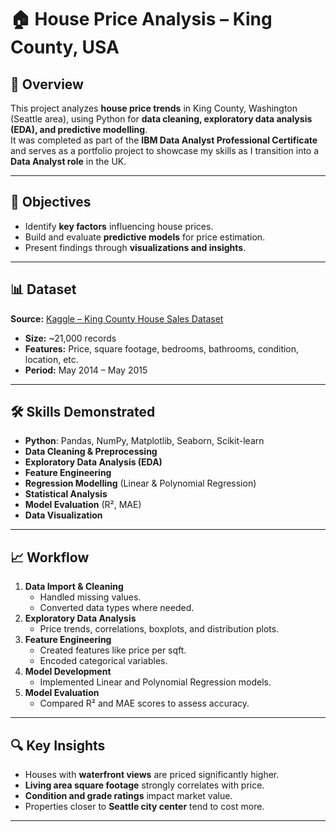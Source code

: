 # 🏠 House Price Analysis – King County, USA

## 📌 Overview
This project analyzes **house price trends** in King County, Washington (Seattle area), using Python for **data cleaning, exploratory data analysis (EDA), and predictive modelling**.  
It was completed as part of the **IBM Data Analyst Professional Certificate** and serves as a portfolio project to showcase my skills as I transition into a **Data Analyst role** in the UK.

---

## 🎯 Objectives
- Identify **key factors** influencing house prices.
- Build and evaluate **predictive models** for price estimation.
- Present findings through **visualizations and insights**.

---

## 📊 Dataset
**Source:** [Kaggle – King County House Sales Dataset](https://www.kaggle.com/datasets/harlfoxem/housesalesprediction)  
- **Size:** ~21,000 records  
- **Features:** Price, square footage, bedrooms, bathrooms, condition, location, etc.  
- **Period:** May 2014 – May 2015  

---

## 🛠 Skills Demonstrated
- **Python**: Pandas, NumPy, Matplotlib, Seaborn, Scikit-learn
- **Data Cleaning & Preprocessing**
- **Exploratory Data Analysis (EDA)**
- **Feature Engineering**
- **Regression Modelling** (Linear & Polynomial Regression)
- **Statistical Analysis**
- **Model Evaluation** (R², MAE)
- **Data Visualization**

---

## 📈 Workflow
1. **Data Import & Cleaning**
   - Handled missing values.
   - Converted data types where needed.
2. **Exploratory Data Analysis**
   - Price trends, correlations, boxplots, and distribution plots.
3. **Feature Engineering**
   - Created features like price per sqft.
   - Encoded categorical variables.
4. **Model Development**
   - Implemented Linear and Polynomial Regression models.
5. **Model Evaluation**
   - Compared R² and MAE scores to assess accuracy.

---

## 🔍 Key Insights
- Houses with **waterfront views** are priced significantly higher.
- **Living area square footage** strongly correlates with price.
- **Condition and grade ratings** impact market value.
- Properties closer to **Seattle city center** tend to cost more.

---

